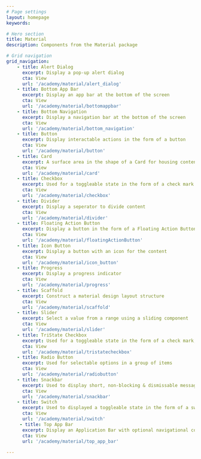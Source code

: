 ```yaml
---
# Page settings
layout: homepage
keywords:

# Hero section
title: Material
description: Components from the Material package

# Grid navigation
grid_navigation:
    - title: Alert Dialog
      excerpt: Display a pop-up alert dialog
      cta: View
      url: '/academy/material/alert_dialog'
    - title: Bottom App Bar
      excerpt: Display an app bar at the bottom of the screen
      cta: View
      url: '/academy/material/bottomappbar'
    - title: Bottom Navigation
      excerpt: Display a navigation bar at the bottom of the screen
      cta: View
      url: '/academy/material/bottom_navigation'
    - title: Button
      excerpt: Display interactable actions in the form of a button
      cta: View
      url: '/academy/material/button'
    - title: Card
      excerpt: A surface area in the shape of a Card for housing content
      cta: View
      url: '/academy/material/card'
    - title: Checkbox
      excerpt: Used for a toggleable state in the form of a check mark 
      cta: View
      url: '/academy/material/checkbox'
    - title: Divider
      excerpt: Display a seperator to divide content 
      cta: View
      url: '/academy/material/divider'
    - title: Floating Action Button
      excerpt: Display a button in the form of a Floating Action Button
      cta: View
      url: '/academy/material/floatingActionButton'
    - title: Icon Button
      excerpt: Display a button with an icon for the content
      cta: View
      url: '/academy/material/icon_button'
    - title: Progress
      excerpt: Display a progress indicator
      cta: View
      url: '/academy/material/progress'
    - title: Scaffold
      excerpt: Construct a material design layout structure
      cta: View
      url: '/academy/material/scaffold'
    - title: Slider
      excerpt: Select a value from a range using a sliding component
      cta: View
      url: '/academy/material/slider'
    - title: TriState Checkbox
      excerpt: Used for a toggleable state in the form of a check mark, with the addition of an intermediate checked state
      cta: View
      url: '/academy/material/tristatecheckbox'
    - title: Radio Button
      excerpt: Used for selectable options in a group of items
      cta: View
      url: '/academy/material/radiobutton'
    - title: Snackbar
      excerpt: Used to display short, non-blocking & dismissable messages on screen
      cta: View
      url: '/academy/material/snackbar'
    - title: Switch
      excerpt: Used to displayed a toggleable state in the form of a switch
      cta: View
      url: '/academy/material/switch'
     - title: Top App Bar
      excerpt: Display an Application Bar with optional navigational components
      cta: View
      url: '/academy/material/top_app_bar'
      
---
```

